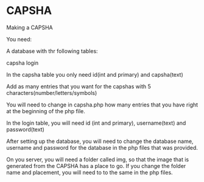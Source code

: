 # CAPSHA
Making a CAPSHA

You need:

A database with thr following tables:

capsha
login

In the capsha table you only need id(int and primary) and capsha(text)

Add as many entries that you want for the capshas with 5 characters(number/letters/symbols)

You will need to change in capsha.php how many entries that you have right at the beginning of the php file.

In the login table, you will need id (int and primary), username(text) and password(text)

After setting up the database, you will need to change the database name, username and password for the database in the php files that was provided. 

On you server, you will need a folder called img, so that the image that is generated from the CAPSHA has a place to go. If you change the folder name and placement, you will need to to the same in the php files.



